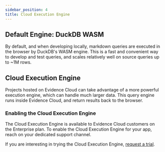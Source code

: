 ```yaml
---
sidebar_position: 4
title: Cloud Execution Engine
---
```


## Default Engine: DuckDB WASM

By default, and when developing locally, markdown queries are executed in the browser by DuckDB's WASM engine. This is a fast and convenient way to develop and test queries, and scales relatively well on source queries up to ~1M rows.

## Cloud Execution Engine

Projects hosted on Evidence Cloud can take advantage of a more powerful execution engine, which can handle much larger data. This query engine runs inside Evidence Cloud, and return results back to the browser.

### Enabling the Cloud Execution Engine

The Cloud Execution Engine is available to Evidence Cloud customers on the Enterprise plan. To enable the Cloud Execution Engine for your app, reach on your dedicated support channel.

If you are interesting in trying the Cloud Execution Engine, [request a trial](https://calendly.com/evidence-cloud/evidence-enterprise).
